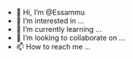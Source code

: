 - 👋 Hi, I’m @Essammu
- 👀 I’m interested in ...
- 🌱 I’m currently learning ...
- 💞️ I’m looking to collaborate on ...
- 📫 How to reach me ...

<!---
Essammu/Essammu is a ✨ special ✨ repository because its `README.md` (this file) appears on your GitHub profile.
You can click the Preview link to take a look at your changes.
--->
